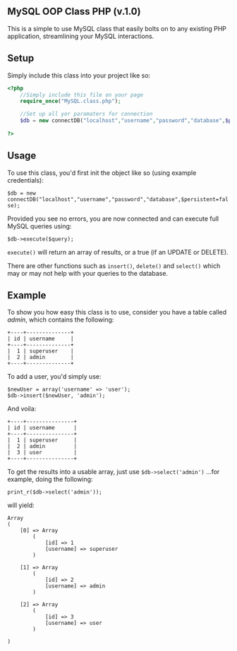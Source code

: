 MySQL OOP Class PHP (v.1.0)
------------

This is a simple to use MySQL class that easily bolts on to any existing PHP application, streamlining your MySQL interactions.

Setup
-----

Simply include this class into your project like so:

```php
<?php
	//Simply include this file on your page
	require_once("MySQL.class.php");

	//Set up all yor paramaters for connection
	$db = new connectDB("localhost","username","password","database",$persistent=false);
  
?>
```

Usage
-----

To use this class, you'd first init the object like so (using example credentials):

`$db = new connectDB("localhost","username","password","database",$persistent=false);`

Provided you see no errors, you are now connected and can execute full MySQL queries using:

`$db->execute($query);`

`execute()` will return an array of results, or a true (if an UPDATE or DELETE).

There are other functions such as `insert()`, `delete()` and `select()` which may or may not help with your queries to the database.

Example
-------

To show you how easy this class is to use, consider you have a table called *admin*, which contains the following:

```
+----+--------------+
| id | username     |
+----+--------------+
|  1 | superuser    |
|  2 | admin        |
+----+--------------+
```

To add a user, you'd simply use:

```
$newUser = array('username' => 'user');
$db->insert($newUser, 'admin');
```

And voila:

```
+----+---------------+
| id | username      |
+----+---------------+
|  1 | superuser     |
|  2 | admin         |
|  3 | user          |
+----+---------------+
```

To get the results into a usable array, just use `$db->select('admin')` ...for example, doing the following:

`print_r($db->select('admin'));`

will yield:

```
Array
(
    [0] => Array
        (
            [id] => 1
            [username] => superuser
        )

    [1] => Array
        (
            [id] => 2
            [username] => admin
        )

    [2] => Array
        (
            [id] => 3
            [username] => user
        )

)
```